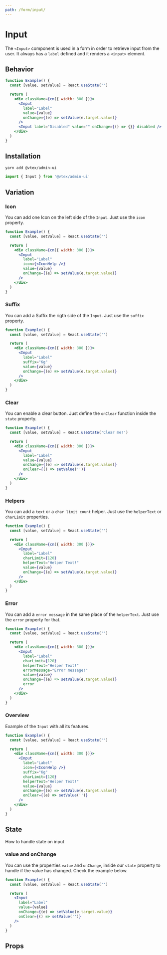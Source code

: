 ```yaml
---
path: /form/input/
---
```


# Input

The `<Input>` component is used in a form in order to retrieve input from the user. It always has a `label` defined and it renders a `<input>` element.

## Behavior

```jsx
function Example() {
  const [value, setValue] = React.useState('')

  return (
    <div className={cn({ width: 300 })}>
      <Input
        label="Label"
        value={value}
        onChange={(e) => setValue(e.target.value)}
      />
      <Input label="Disabled" value="" onChange={() => {}} disabled />
    </div>
  )
}
```

## Installation

```sh isStatic
yarn add @vtex/admin-ui
```

```jsx isStatic
import { Input } from '@vtex/admin-ui'
```

## Variation

### Icon

You can add one Icon on the left side of the `Input`. Just use the `icon` property.

```jsx
function Example() {
  const [value, setValue] = React.useState('')

  return (
    <div className={cn({ width: 300 })}>
      <Input
        label="Label"
        icon={<IconHelp />}
        value={value}
        onChange={(e) => setValue(e.target.value)}
      />
    </div>
  )
}
```

### Suffix

You can add a Suffix the rigth side of the `Input`. Just use the `suffix` property.

```jsx
function Example() {
  const [value, setValue] = React.useState('')

  return (
    <div className={cn({ width: 300 })}>
      <Input
        label="Label"
        suffix="Kg"
        value={value}
        onChange={(e) => setValue(e.target.value)}
      />
    </div>
  )
}
```

### Clear

You can enable a clear button. Just define the `onClear` function inside the `state` property.

```jsx
function Example() {
  const [value, setValue] = React.useState('Clear me!')

  return (
    <div className={cn({ width: 300 })}>
      <Input
        label="Label"
        value={value}
        onChange={(e) => setValue(e.target.value)}
        onClear={() => setValue('')}
      />
    </div>
  )
}
```

### Helpers

You can add a `text` or a `char limit count` helper. Just use the `helperText` or `charLimit` properties.

```jsx
function Example() {
  const [value, setValue] = React.useState('')

  return (
    <div className={cn({ width: 300 })}>
      <Input
        label="Label"
        charLimit={120}
        helperText="Helper Text!"
        value={value}
        onChange={(e) => setValue(e.target.value)}
      />
    </div>
  )
}
```

### Error

You can add a `error message` in the same place of the `helperText`. Just use the `error` property for that.

```jsx
function Example() {
  const [value, setValue] = React.useState('')

  return (
    <div className={cn({ width: 300 })}>
      <Input
        label="Label"
        charLimit={120}
        helperText="Helper Text!"
        errorMessage="Error message!"
        value={value}
        onChange={(e) => setValue(e.target.value)}
        error
      />
    </div>
  )
}
```

### Overview

Example of the `Input` with all its features.

```jsx
function Example() {
  const [value, setValue] = React.useState('')

  return (
    <div className={cn({ width: 300 })}>
      <Input
        label="Label"
        icon={<IconHelp />}
        suffix="Kg"
        charLimit={120}
        helperText="Helper Text!"
        value={value}
        onChange={(e) => setValue(e.target.value)}
        onClear={(e) => setValue('')}
      />
    </div>
  )
}
```

## State

How to handle state on input

### value and onChange

You can use the properties `value` and `onChange`, inside our `state` property to handle if the value has changed. Check the example below.

```jsx
function Example() {
  const [value, setValue] = React.useState('')

  return (
    <Input
      label="Label"
      value={value}
      onChange={(e) => setValue(e.target.value)}
      onClear={() => setValue('')}
    />
  )
}
```

## Props

<proptypes heading="Input" components="Input"/>
